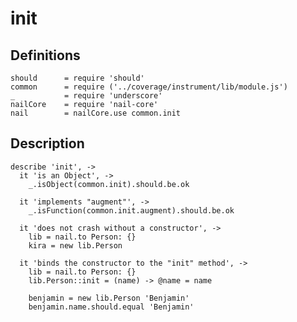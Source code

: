 init
====
Definitions
-----------

    should      = require 'should'
    common      = require ('../coverage/instrument/lib/module.js')
    _           = require 'underscore'
    nailCore    = require 'nail-core'
    nail        = nailCore.use common.init
    
Description
-----------

    describe 'init', ->
      it 'is an Object', ->
        _.isObject(common.init).should.be.ok
          
      it 'implements "augment"', ->
        _.isFunction(common.init.augment).should.be.ok
      
      it 'does not crash without a constructor', ->
        lib = nail.to Person: {}
        kira = new lib.Person
      
      it 'binds the constructor to the "init" method', ->
        lib = nail.to Person: {}
        lib.Person::init = (name) -> @name = name
        
        benjamin = new lib.Person 'Benjamin'
        benjamin.name.should.equal 'Benjamin'